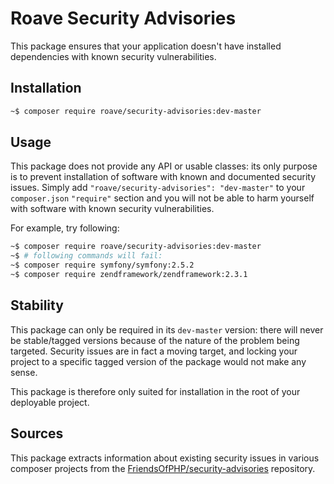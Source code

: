 # Roave Security Advisories

This package ensures that your application doesn't have installed dependencies with known security vulnerabilities.

## Installation

```sh
~$ composer require roave/security-advisories:dev-master
```

## Usage

This package does not provide any API or usable classes: its only purpose is to prevent installation of software
with known and documented security issues.
Simply add `"roave/security-advisories": "dev-master"` to your `composer.json` `"require"` section and you will
not be able to harm yourself with software with known security vulnerabilities.

For example, try following:

```sh
~$ composer require roave/security-advisories:dev-master
~$ # following commands will fail:
~$ composer require symfony/symfony:2.5.2
~$ composer require zendframework/zendframework:2.3.1 
```

## Stability

This package can only be required in its `dev-master` version: there will never be stable/tagged versions because of
the nature of the problem being targeted. Security issues are in fact a moving target, and locking your project to a 
specific tagged version of the package would not make any sense.

This package is therefore only suited for installation in the root of your deployable project.

## Sources

This package extracts information about existing security issues in various composer projects from 
the [FriendsOfPHP/security-advisories](https://github.com/FriendsOfPHP/security-advisories) repository.
